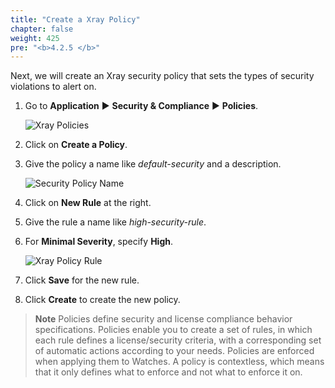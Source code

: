 ```yaml
---
title: "Create a Xray Policy"
chapter: false
weight: 425
pre: "<b>4.2.5 </b>"
---
```


Next, we will create an Xray security policy that sets the types of security violations to alert on.

1. Go to **Application** ► **Security & Compliance** ► **Policies**.

   ![Xray Policies](../../../docs/images/xray-policies.png)

2. Click on **Create a Policy**.

3. Give the policy a name like _default-security_ and a description.

   ![Security Policy Name](../../../docs/images/security-policy-name.png)

4. Click on **New Rule** at the right.

5. Give the rule a name like _high-security-rule_.

6. For **Minimal Severity**, specify **High**.

   ![Xray Policy Rule](../../../docs/images/xray-policy-rule.png)

7. Click **Save** for the new rule.

8. Click **Create** to create the new policy.

> **Note** Policies define security and license compliance behavior specifications. Policies enable you to create a set of rules, in which each rule defines a license/security criteria, with a corresponding set of automatic actions according to your needs. Policies are enforced when applying them to Watches. A policy is contextless, which means that it only defines what to enforce and not what to enforce it on. 
